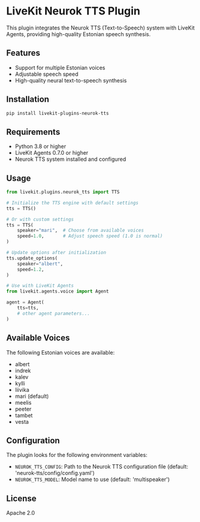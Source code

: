 # LiveKit Neurok TTS Plugin

This plugin integrates the Neurok TTS (Text-to-Speech) system with LiveKit Agents, providing high-quality Estonian speech synthesis.

## Features

- Support for multiple Estonian voices
- Adjustable speech speed
- High-quality neural text-to-speech synthesis

## Installation

```bash
pip install livekit-plugins-neurok-tts
```

## Requirements

- Python 3.8 or higher
- LiveKit Agents 0.7.0 or higher
- Neurok TTS system installed and configured

## Usage

```python
from livekit.plugins.neurok_tts import TTS

# Initialize the TTS engine with default settings
tts = TTS()

# Or with custom settings
tts = TTS(
    speaker="mari",  # Choose from available voices
    speed=1.0,       # Adjust speech speed (1.0 is normal)
)

# Update options after initialization
tts.update_options(
    speaker="albert",
    speed=1.2,
)

# Use with LiveKit Agents
from livekit.agents.voice import Agent

agent = Agent(
    tts=tts,
    # other agent parameters...
)
```

## Available Voices

The following Estonian voices are available:

- albert
- indrek
- kalev
- kylli
- liivika
- mari (default)
- meelis
- peeter
- tambet
- vesta

## Configuration

The plugin looks for the following environment variables:

- `NEUROK_TTS_CONFIG`: Path to the Neurok TTS configuration file (default: 'neurok-tts/config/config.yaml')
- `NEUROK_TTS_MODEL`: Model name to use (default: 'multispeaker')

## License

Apache 2.0